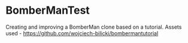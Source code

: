 # BomberManTest
 
Creating and improving a BomberMan clone based on a tutorial.
Assets used -  https://github.com/wojciech-bilicki/bombermantutorial
